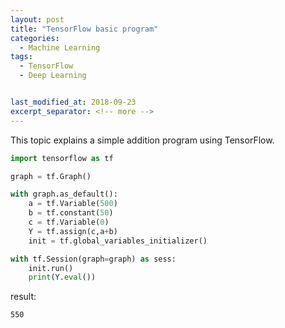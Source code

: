 ```yaml
---
layout: post
title: "TensorFlow basic program"
categories:
  - Machine Learning
tags:
  - TensorFlow
  - Deep Learning


last_modified_at: 2018-09-23
excerpt_separator: <!-- more -->
---
```


This topic explains a simple addition program using TensorFlow.
<!-- more -->

```python
import tensorflow as tf
```


```python
graph = tf.Graph()
```


```python
with graph.as_default():
    a = tf.Variable(500)
    b = tf.constant(50)
    c = tf.Variable(0)
    Y = tf.assign(c,a+b)
    init = tf.global_variables_initializer()
```


```python
with tf.Session(graph=graph) as sess:
    init.run()
    print(Y.eval())

```
result:

    550
